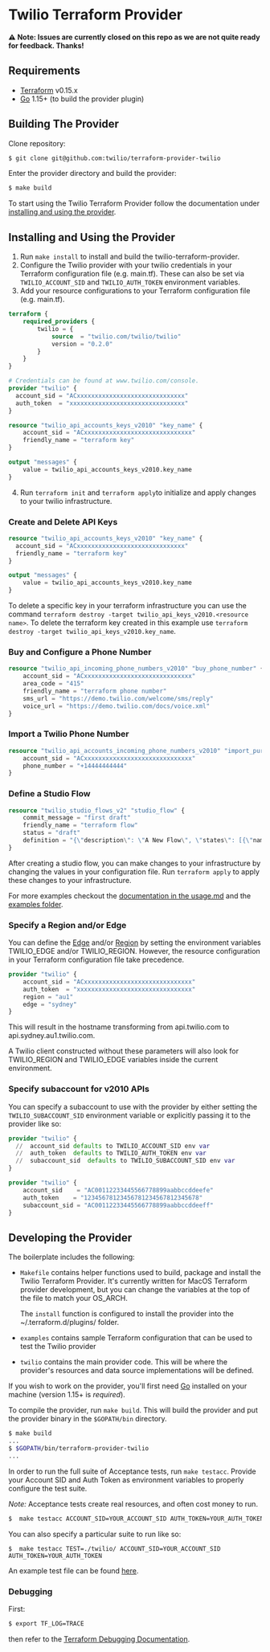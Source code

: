 # Twilio Terraform Provider

**:warning:  Note: Issues are currently closed on this repo as we are not quite ready for feedback. Thanks!**

## Requirements

-	[Terraform](https://www.terraform.io/downloads.html) v0.15.x
-	[Go](https://golang.org/doc/install) 1.15+ (to build the provider plugin)

## Building The Provider

Clone repository:

```sh
$ git clone git@github.com:twilio/terraform-provider-twilio
```

Enter the provider directory and build the provider:

```sh
$ make build
```

To start using the Twilio Terraform Provider follow the documentation under [installing and using the provider](#installing-and-using-the-provider).

## Installing and Using the Provider
1. Run `make install` to install and build the twilio-terraform-provider.
2. Configure the Twilio provider with your twilio credentials in your Terraform configuration file (e.g. main.tf). These can also be set via `TWILIO_ACCOUNT_SID` and `TWILIO_AUTH_TOKEN` environment variables.
3. Add your resource configurations to your Terraform configuration file (e.g. main.tf).
```terraform
terraform {
    required_providers {
        twilio = {
            source  = "twilio.com/twilio/twilio"
            version = "0.2.0"
        }
    }
}

# Credentials can be found at www.twilio.com/console.
provider "twilio" {
  account_sid = "ACxxxxxxxxxxxxxxxxxxxxxxxxxxxxxx"
  auth_token  = "xxxxxxxxxxxxxxxxxxxxxxxxxxxxxxxx"
}

resource "twilio_api_accounts_keys_v2010" "key_name" {
    account_sid = "ACxxxxxxxxxxxxxxxxxxxxxxxxxxxxxx"
    friendly_name = "terraform key"
}

output "messages" {
    value = twilio_api_accounts_keys_v2010.key_name
}
```
4. Run `terraform init` and `terraform apply`to initialize and apply changes to your twilio infrastructure.

### Create and Delete API Keys
```terraform
resource "twilio_api_accounts_keys_v2010" "key_name" {
  account_sid = "ACxxxxxxxxxxxxxxxxxxxxxxxxxxxxxx"
  friendly_name = "terraform key"
}

output "messages" {
    value = twilio_api_accounts_keys_v2010.key_name
}
```
To delete a specific key in your terraform infrastructure you can use the command `terraform destroy -target twilio_api_keys_v2010.<resource name>`. To delete the terraform key created in this example use `terraform destroy -target twilio_api_keys_v2010.key_name`.

### Buy and Configure a Phone Number
```terraform
resource "twilio_api_incoming_phone_numbers_v2010" "buy_phone_number" {
    account_sid = "ACxxxxxxxxxxxxxxxxxxxxxxxxxxxxxx"
    area_code = "415"
    friendly_name = "terraform phone number"
    sms_url = "https://demo.twilio.com/welcome/sms/reply"
    voice_url = "https://demo.twilio.com/docs/voice.xml"
}
```
### Import a Twilio Phone Number
```terraform
resource "twilio_api_accounts_incoming_phone_numbers_v2010" "import_purchased_number" {
    account_sid = "ACxxxxxxxxxxxxxxxxxxxxxxxxxxxxxx"
    phone_number = "+14444444444"
}
```
### Define a Studio Flow
```terraform
resource "twilio_studio_flows_v2" "studio_flow" {
    commit_message = "first draft"
    friendly_name = "terraform flow"
    status = "draft"
    definition = "{\"description\": \"A New Flow\", \"states\": [{\"name\": \"Trigger\", \"type\": \"trigger\", \"transitions\": [], \"properties\": {\"offset\": {\"x\": 0, \"y\": 0}}}], \"initial_state\": \"Trigger\", \"flags\": {\"allow_concurrent_calls\": true}}"
}
```
After creating a studio flow, you can make changes to your infrastructure by changing the values in your configuration file. Run `terraform apply` to apply these changes to your infrastructure.

For more examples checkout the [documentation in the usage.md](usage.md) and the [examples folder](examples).

### Specify a Region and/or Edge

You can define the [Edge](https://www.twilio.com/docs/global-infrastructure/edge-locations#public-edge-locations) and/or [Region](https://www.twilio.com/docs/global-infrastructure/edge-locations/legacy-regions) by setting the environment variables TWILIO_EDGE and/or TWILIO_REGION. However, the resource configuration in your Terraform configuration file take precedence.

```terraform
provider "twilio" {
    account_sid = "ACxxxxxxxxxxxxxxxxxxxxxxxxxxxxxx"
    auth_token  = "xxxxxxxxxxxxxxxxxxxxxxxxxxxxxxxx"
    region = "au1"
    edge = "sydney"
}
```
This will result in the hostname transforming from api.twilio.com to api.sydney.au1.twilio.com.

A Twilio client constructed without these parameters will also look for TWILIO_REGION and TWILIO_EDGE variables inside the current environment.

### Specify subaccount for v2010 APIs

You can specify a subaccount to use with the provider by either setting the `TWILIO_SUBACCOUNT_SID` environment variable or explicitly passing it to the provider like so:

```terraform
provider "twilio" {
  //  account_sid defaults to TWILIO_ACCOUNT_SID env var
  //  auth_token  defaults to TWILIO_AUTH_TOKEN env var
  //  subaccount_sid  defaults to TWILIO_SUBACCOUNT_SID env var
}
```

```terraform
provider "twilio" {
    account_sid    = "AC00112233445566778899aabbccddeefe"
    auth_token    = "12345678123456781234567812345678"
    subaccount_sid = "AC00112233445566778899aabbccddeeff"
}
```

## Developing the Provider

The boilerplate includes the following:
- `Makefile` contains helper functions used to build, package and install the Twilio Terraform Provider. It's currently written for MacOS Terraform provider development, but you can change the variables at the top of the file to match your OS_ARCH.

  The `install` function is configured to install the provider into the ~/.terraform.d/plugins/ folder.
- `examples` contains sample Terraform configuration that can be used to test the Twilio provider
- `twilio` contains the main provider code. This will be where the provider's resources and data source implementations will be defined.

If you wish to work on the provider, you'll first need [Go](http://www.golang.org) installed on your machine (version 1.15+ is *required*).

To compile the provider, run `make build`. This will build the provider and put the provider binary in the `$GOPATH/bin` directory.

```sh
$ make build
...
$ $GOPATH/bin/terraform-provider-twilio
...
```

In order to run the full suite of Acceptance tests, run `make testacc`. Provide your Account SID and Auth Token as environment variables to properly configure the test suite.

*Note:* Acceptance tests create real resources, and often cost money to run.

```sh
$  make testacc ACCOUNT_SID=YOUR_ACCOUNT_SID AUTH_TOKEN=YOUR_AUTH_TOKEN
```
You can also specify a particular suite to run like so:
```shell
$  make testacc TEST=./twilio/ ACCOUNT_SID=YOUR_ACCOUNT_SID AUTH_TOKEN=YOUR_AUTH_TOKEN
```

An example test file can be found [here](https://github.com/twilio/terraform-provider-twilio/blob/master/twilio/resource_taskrouter_workspace_test.go).

### Debugging
First:
```sh
$ export TF_LOG=TRACE
```
then refer to the [Terraform Debugging Documentation](https://www.terraform.io/docs/internals/debugging.html).
